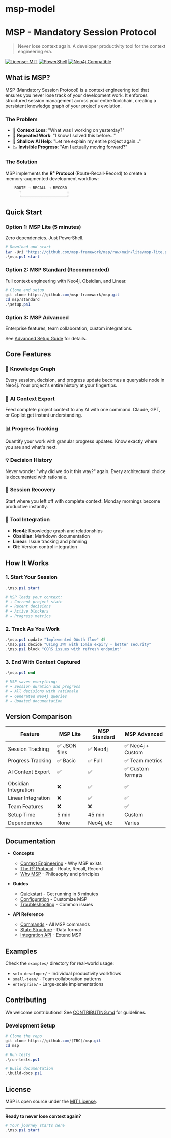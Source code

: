 # msp-model
# MSP - Mandatory Session Protocol

> Never lose context again. A developer productivity tool for the context engineering era.

[![License: MIT](https://img.shields.io/badge/License-MIT-yellow.svg)](https://opensource.org/licenses/MIT)
[![PowerShell](https://img.shields.io/badge/PowerShell-7%2B-blue)](https://github.com/PowerShell/PowerShell)
[![Neo4j Compatible](https://img.shields.io/badge/Neo4j-4.4%2B-green)](https://neo4j.com)

## What is MSP?

MSP (Mandatory Session Protocol) is a context engineering tool that ensures you never lose track of your development work. It enforces structured session management across your entire toolchain, creating a persistent knowledge graph of your project's evolution.

### The Problem

- 🤯 **Context Loss**: "What was I working on yesterday?"
- 🔄 **Repeated Work**: "I know I solved this before..."
- 🤖 **Shallow AI Help**: "Let me explain my entire project again..."
- 📉 **Invisible Progress**: "Am I actually moving forward?"

### The Solution

MSP implements the **R³ Protocol** (Route-Recall-Record) to create a memory-augmented development workflow:

```
    ROUTE → RECALL → RECORD
      ↑                    ↓
      └────────────────────┘
```

## Quick Start

### Option 1: MSP Lite (5 minutes)

Zero dependencies. Just PowerShell.

```powershell
# Download and start
iwr -Uri "https://github.com/msp-framework/msp/raw/main/lite/msp-lite.ps1" -OutFile "msp.ps1"
.\msp.ps1 start
```

### Option 2: MSP Standard (Recommended)

Full context engineering with Neo4j, Obsidian, and Linear.

```powershell
# Clone and setup
git clone https://github.com/msp-framework/msp.git
cd msp/standard
.\setup.ps1
```

### Option 3: MSP Advanced

Enterprise features, team collaboration, custom integrations.

See [Advanced Setup Guide](./advanced/README.md) for details.

## Core Features

### 🧠 **Knowledge Graph**
Every session, decision, and progress update becomes a queryable node in Neo4j. Your project's entire history at your fingertips.

### 🤖 **AI Context Export**
Feed complete project context to any AI with one command. Claude, GPT, or Copilot get instant understanding.

### 📊 **Progress Tracking**
Quantify your work with granular progress updates. Know exactly where you are and what's next.

### 💡 **Decision History**
Never wonder "why did we do it this way?" again. Every architectural choice is documented with rationale.

### 🔄 **Session Recovery**
Start where you left off with complete context. Monday mornings become productive instantly.

### 📝 **Tool Integration**
- **Neo4j**: Knowledge graph and relationships
- **Obsidian**: Markdown documentation
- **Linear**: Issue tracking and planning
- **Git**: Version control integration

## How It Works

### 1. Start Your Session
```powershell
.\msp.ps1 start

# MSP loads your context:
# → Current project state
# → Recent decisions
# → Active blockers
# → Progress metrics
```

### 2. Track As You Work
```powershell
.\msp.ps1 update "Implemented OAuth flow" 45
.\msp.ps1 decide "Using JWT with 15min expiry - better security"
.\msp.ps1 block "CORS issues with refresh endpoint"
```

### 3. End With Context Captured
```powershell
.\msp.ps1 end

# MSP saves everything:
# → Session duration and progress
# → All decisions with rationale
# → Generated Neo4j queries
# → Updated documentation
```

## Version Comparison

| Feature | MSP Lite | MSP Standard | MSP Advanced |
|---------|----------|--------------|--------------|
| Session Tracking | ✅ JSON files | ✅ Neo4j | ✅ Neo4j + Custom |
| Progress Tracking | ✅ Basic | ✅ Full | ✅ Team metrics |
| AI Context Export | ✅ | ✅ | ✅ Custom formats |
| Obsidian Integration | ❌ | ✅ | ✅ |
| Linear Integration | ❌ | ✅ | ✅ |
| Team Features | ❌ | ❌ | ✅ |
| Setup Time | 5 min | 45 min | Custom |
| Dependencies | None | Neo4j, etc | Varies |

## Documentation

- **Concepts**
  - [Context Engineering](./docs/concepts/context-engineering.md) - Why MSP exists
  - [The R³ Protocol](./docs/concepts/r3-protocol.md) - Route, Recall, Record
  - [Why MSP](./docs/concepts/why-msp.md) - Philosophy and principles

- **Guides**
  - [Quickstart](./docs/guides/quickstart.md) - Get running in 5 minutes
  - [Configuration](./docs/guides/configuration.md) - Customize MSP
  - [Troubleshooting](./docs/guides/troubleshooting.md) - Common issues

- **API Reference**
  - [Commands](./docs/api/commands.md) - All MSP commands
  - [State Structure](./docs/api/state-structure.md) - Data format
  - [Integration API](./docs/api/integration-api.md) - Extend MSP

## Examples

Check the `examples/` directory for real-world usage:

- `solo-developer/` - Individual productivity workflows
- `small-team/` - Team collaboration patterns
- `enterprise/` - Large-scale implementations

## Contributing

We welcome contributions! See [CONTRIBUTING.md](./CONTRIBUTING.md) for guidelines.

### Development Setup

```powershell
# Clone the repo
git clone https://github.com/[TBC]/msp.git
cd msp

# Run tests
.\run-tests.ps1

# Build documentation
.\build-docs.ps1
```


## License

MSP is open source under the [MIT License](./LICENSE).

---

**Ready to never lose context again?**

```powershell
# Your journey starts here
.\msp.ps1 start
```
